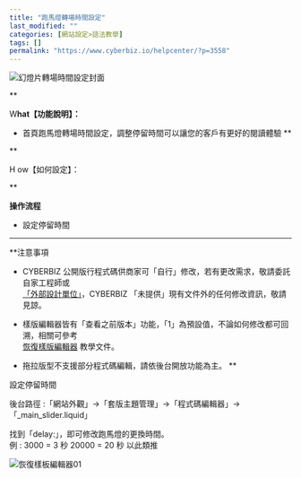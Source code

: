 ```yaml
---
title: "跑馬燈轉場時間設定"
last_modified: ""
categories: [網站設定>語法教學]
tags: []
permalink: "https://www.cyberbiz.io/helpcenter/?p=3558"
---
```


![幻燈片轉場時間設定封面](https://www.cyberbiz.io/support/wp-content/uploads/2021/07/幻燈片轉場時間設定封面圖.png)  

**

W**hat【功能說明】：**

* 首頁跑馬燈轉場時間設定，調整停留時間可以讓您的客戶有更好的閱讀體驗
**

**

H ow【如何設定】：

**

**操作流程**  


* 設定停留時間



****

**注意事項  

* CYBERBIZ 公開版行程式碼供商家可「自行」修改，若有更改需求，敬請委託自家工程師或  
[「外部設計單位」](https://docs.google.com/spreadsheets/d/1uvrqOE10xyMVPvUctgOw9HddT9wbty5ZCNnBQCpmlMI/edit?usp=sharing)，CYBERBIZ
「未提供」現有文件外的任何修改資訊，敬請見諒。

* 樣版編輯器皆有「查看之前版本」功能，「1」為預設值，不論如何修改都可回溯，相關可參考  
[恢復樣版編輯器](https://www.cyberbiz.io/helpcenter/?p=3474) 教學文件。

* 拖拉版型不支援部分程式碼編輯，請依後台開放功能為主。
**

設定停留時間  

後台路徑 :「網站外觀」→「套版主題管理」→「程式碼編輯器」→「_main_slider.liquid」  

找到「delay:」，即可修改跑馬燈的更換時間。  
例 : 3000 = 3 秒 20000 = 20 秒 以此類推  

![恢復樣板編輯器01](https://www.cyberbiz.io/support/wp-content/uploads/2021/07/幻燈片轉場時間設定01.png)

